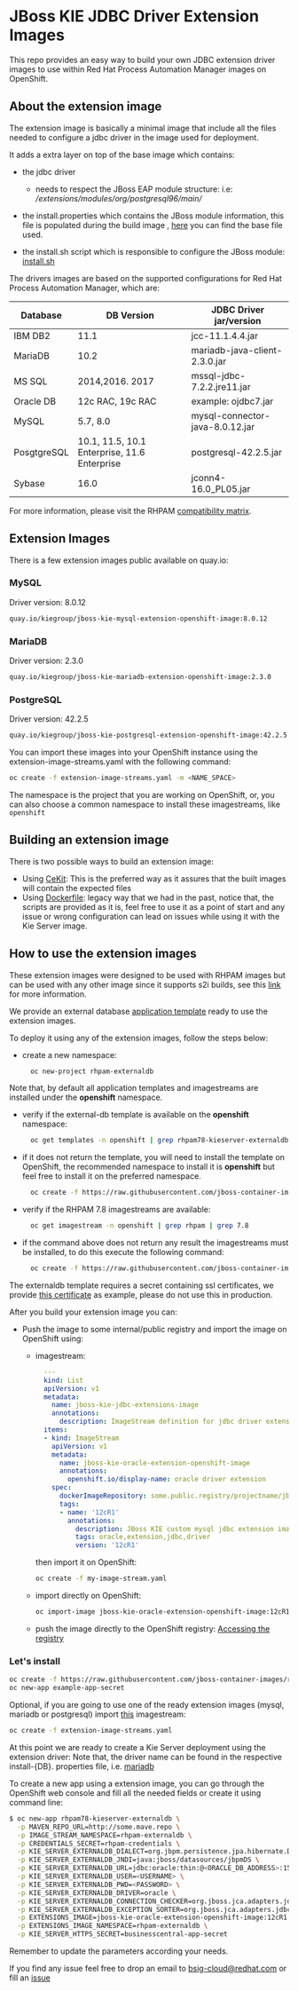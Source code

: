 # JBoss KIE JDBC Driver Extension Images

This repo provides an easy way to build your own JDBC extension driver images to use within Red Hat Process Automation Manager images
on OpenShift.

## About the extension image

The extension image is basically a minimal image that include all the files needed to configure a jdbc driver
in the image used for deployment.

It adds a extra layer on top of the base image which contains:

- the jdbc driver
  - needs to respect the JBoss EAP module structure: i.e:
            */extensions/modules/org/postgresql96/main/*
- the install.properties which contains the JBoss module information, this file is populated during the build image
 , [here](cekit/modules/kie-custom-jdbc-driver/added/base_install.properties) you can find the base file used.

- the install.sh script which is responsible to configure the JBoss module: [install.sh](modules/kie-custom-jdbc-driver/added/install.sh)


The drivers images are based on the supported configurations for Red Hat Process Automation Manager, which are:


| Database    | DB Version                                     | JDBC Driver jar/version         |
|-------------|------------------------------------------------|---------------------------------|
| IBM DB2     | 11.1                                           | jcc-11.1.4.4.jar                |
| MariaDB     | 10.2                                           | mariadb-java-client-2.3.0.jar   |
| MS SQL      | 2014,2016. 2017                                | mssql-jdbc-7.2.2.jre11.jar      |
| Oracle DB   | 12c RAC, 19c RAC                               | example: ojdbc7.jar             |
| MySQL       | 5.7, 8.0                                       | mysql-connector-java-8.0.12.jar |
| PosgtgreSQL | 10.1, 11.5, 10.1 Enterprise, 11.6 Enterprise   | postgresql-42.2.5.jar           |
| Sybase      | 16.0                                           | jconn4-16.0_PL05.jar            |

For more information, please visit the RHPAM [compatibility matrix](https://access.redhat.com/articles/3405381#RHPAM78).


## Extension Images

There is a few extension images public available on quay.io:

### MySQL

Driver version: 8.0.12

```bash
quay.io/kiegroup/jboss-kie-mysql-extension-openshift-image:8.0.12
```

### MariaDB

Driver version: 2.3.0

```bash
quay.io/kiegroup/jboss-kie-mariadb-extension-openshift-image:2.3.0
```

### PostgreSQL

Driver version: 42.2.5

```bash
quay.io/kiegroup/jboss-kie-postgresql-extension-openshift-image:42.2.5
```

You can import these images into your OpenShift instance using the extension-image-streams.yaml with the following command:

```bash
oc create -f extension-image-streams.yaml -m <NAME_SPACE>
```

The namespace is the project that you are working on OpenShift, or, you can also choose a common namespace to install these imagestreams, like `openshift`

## Building an extension image

There is two possible ways to build an extension image:

- Using [CeKit](cekit/README.md): This is the preferred way as it assures that the built images will contain the expected files
- Using [Dockerfile](legacy/README.md): legacy way that we had in the past, notice that, the scripts are provided as it is, feel free to use
it as a point of start and any issue or wrong configuration can lead on issues while using it with the Kie Server image.

## How to use the extension images

These extension images were designed to be used with RHPAM images but can be used with any other image since it supports
s2i builds, see this [link](https://access.redhat.com/documentation/en-us/red_hat_jboss_enterprise_application_platform/7.2/html/red_hat_jboss_enterprise_application_platform_for_openshift/configuring_eap_openshift_image#Build-Extensions-Project-Artifacts) for more information.

We provide an external database [application template](../../rhpam78-kieserver-externaldb.yaml) ready to use the extension images.

To deploy it using any of the extension images, follow the steps below:

- create a new namespace:

  ```bash
    oc new-project rhpam-externaldb
  ```

Note that, by default all application templates and imagestreams are installed under the **openshift** namespace.

- verify if the external-db template is available on the **openshift** namespace:

  ```bash
    oc get templates -n openshift | grep rhpam78-kieserver-externaldb
  ```

- if it does not return the template, you will need to install the template on OpenShift, the recommended namespace
to install it is **openshift** but feel free to install it on the preferred namespace.

   ```bash
     oc create -f https://raw.githubusercontent.com/jboss-container-images/rhpam-7-openshift-image/master/templates/rhpam78-kieserver-externaldb.yaml
   ```

- verify if the RHPAM 7.8 imagestreams are available:

  ```bash
    oc get imagestream -n openshift | grep rhpam | grep 7.8
  ```

- if the command above does not return any result the imagestreams must be installed, to do this execute the following command:

  ```bash
    oc create -f https://raw.githubusercontent.com/jboss-container-images/rhpam-7-openshift-image/master/rhpam78-image-streams.yaml
  ```

The externaldb template requires a secret containing ssl certificates, we provide [this certificate](../../../example-app-secret-template.yaml)
as example, please do not use this in production.


After you build your extension image you can:

- Push the image to some internal/public registry and import the image on OpenShift using:
  - imagestream:

      ```yaml
        ---
        kind: List
        apiVersion: v1
        metadata:
          name: jboss-kie-jdbc-extensions-image
          annotations:
            description: ImageStream definition for jdbc driver extension
        items:
        - kind: ImageStream
          apiVersion: v1
          metadata:
            name: jboss-kie-oracle-extension-openshift-image
            annotations:
              openshift.io/display-name: oracle driver extension
          spec:
            dockerImageRepository: some.public.registry/projectname/jboss-kie-oracle-extension-openshift-image
            tags:
            - name: '12cR1'
              annotations:
                description: JBoss KIE custom mysql jdbc extension image, recommended version driver.
                tags: oracle,extension,jdbc,driver
                version: '12cR1'
      ```

      then import it on OpenShift:

      ```bash
      oc create -f my-image-stream.yaml
      ```

  - import directly on OpenShift:

      ```bash
      oc import-image jboss-kie-oracle-extension-openshift-image:12cR1 --from=registry/project/jboss-kie-oracle-extension-openshift-image:12cR1 --confirm
      ```

  - push the image directly to the OpenShift registry: [Accessing the registry](https://docs.openshift.com/container-platform/3.11/install_config/registry/accessing_registry.html#access)



### Let's install

```bash
oc create -f https://raw.githubusercontent.com/jboss-container-images/rhpam-7-openshift-image/master/example-app-secret-template.yaml
oc new-app example-app-secret
```

Optional, if you are going to use one of the ready extension images (mysql, mariadb or postgresql) import
[this](extension-image-streams.yaml) imagestream:

```bash
oc create -f extension-image-streams.yaml
```

At this point we are ready to create a Kie Server deployment using the extension driver:
Note that, the driver name can be found in the respective install-{DB}. properties file, i.e. [mariadb](modules/kie-custom-jdbc-driver/added/install-mariadb.properties)

To create a new app using a extension image, you can go through the OpenShift web console and fill all the needed fields or
create it using command line:

```bash
$ oc new-app rhpam78-kieserver-externaldb \
  -p MAVEN_REPO_URL=http://some.mave.repo \
  -p IMAGE_STREAM_NAMESPACE=rhpam-externaldb \
  -p CREDENTIALS_SECRET=rhpam-credentials \
  -p KIE_SERVER_EXTERNALDB_DIALECT=org.jbpm.persistence.jpa.hibernate.DisabledFollowOnLockOracle10gDialect \
  -p KIE_SERVER_EXTERNALDB_JNDI=java:jboss/datasources/jbpmDS \
  -p KIE_SERVER_EXTERNALDB_URL=jdbc:oracle:thin:@<ORACLE_DB_ADDRESS>:1521:bpms \
  -p KIE_SERVER_EXTERNALDB_USER=<USERNAME> \
  -p KIE_SERVER_EXTERNALDB_PWD=<PASSWORD> \
  -p KIE_SERVER_EXTERNALDB_DRIVER=oracle \
  -p KIE_SERVER_EXTERNALDB_CONNECTION_CHECKER=org.jboss.jca.adapters.jdbc.extensions.oracle.OracleValidConnectionChecker \
  -p KIE_SERVER_EXTERNALDB_EXCEPTION_SORTER=org.jboss.jca.adapters.jdbc.extensions.oracle.OracleExceptionSorter  \
  -p EXTENSIONS_IMAGE=jboss-kie-oracle-extension-openshift-image:12cR1 \
  -p EXTENSIONS_IMAGE_NAMESPACE=rhpam-externaldb \
  -p KIE_SERVER_HTTPS_SECRET=businesscentral-app-secret
```

Remember to update the parameters according your needs.

If you find any issue feel free to drop an email to bsig-cloud@redhat.com or fill an [issue](https://issues.jboss.org/projects/RHPAM)
